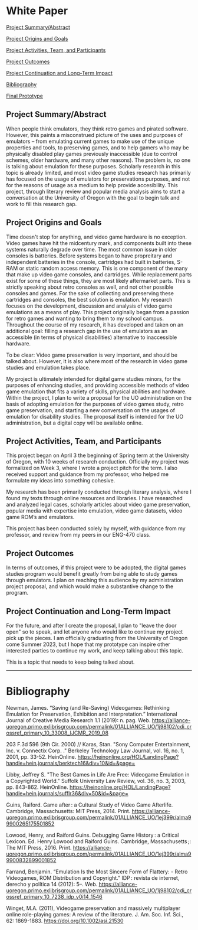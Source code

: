 
# White Paper 

[Project Summary/Abstract](https://github.com/eng470-s23/eng470-zwhitley/blob/main/white-paper.md#project-summaryabstract-1-paragraph)

[Project Origins and Goals](https://github.com/eng470-s23/eng470-zwhitley/blob/main/white-paper.md#project-origins-and-goals)

[Project Activities, Team, and Participants](https://github.com/eng470-s23/eng470-zwhitley/blob/main/white-paper.md#project-activities-team-and-participants)

[Project Outcomes](https://github.com/eng470-s23/eng470-zwhitley/blob/main/white-paper.md#project-outcomes)

[Project Continuation and Long-Term Impact](https://github.com/eng470-s23/eng470-zwhitley/blob/main/white-paper.md#project-continuation-and-long-term-impact)

[Bibliography](https://github.com/eng470-s23/eng470-zwhitley/blob/main/white-paper.md#bibliography)

[Final Prototype](prototype.md)

## Project Summary/Abstract

When people think emulators, they think retro games and pirated software. However, this paints a misconstrued picture of the uses and purposes of emulators – from emulating current games to make use of the unique properties and tools, to preserving games, and to help gamers who may be physically disabled play games previously inaccessible (due to control schemes, older hardware, and many other reasons). The problem is, no one is talking about emulation for these purposes. Scholarly research in this topic is already limited, and most video game studies research has primarily has focused on the usage of emulators for preservations purposes, and not for the reasons of usage as a medium to help provide accesibility. This project, through literary review and popular media analysis aims to start a conversation at the University of Oregon with the goal to begin talk and work to fill this research gap. 

## Project Origins and Goals

Time doesn't stop for anything, and video game hardware is no exception. Video games have hit the midcentury mark, and components built into these systems naturally degrade over time. The most common issue in older consoles is batteries. Before systems began to have propreitary and independent batteries in the console, cartridges had built in batteries, S-RAM or static random access memory. This is one component of the many that make up video game consoles, and cartridges. While replacement parts exist for some of these things, they are most likely aftermarket parts. This is strictly speaking about retro consoles as well, and not other possible consoles and games. For the sake of collecting and preserving these cartridges and consoles, the best solution is emulation. My research focuses on the development, discussion and analysis of video game emulations as a means of play. This project originally began from a passion for retro games and wanting to bring them to my school campus. Throughout the course of my research, it has developed and taken on an additional goal: filling a research gap in the use of emulators as an accessible (in terms of physical disabilities) alternative to inaccessible hardware. 

To be clear: Video game preservation is very important, and should be talked about. However, it is also where most of the research in video game studies and emulation takes place. 

My project is ultimately intended for digital game studies minors, for the purposes of enhancing studies, and providing accessible methods of video game emulation that fits a variety of skills, physical abilities and hardware. Within the project, I plan to write a proposal for the UO administration on the basis of adopting emulation for the purposes of video games study, retro game preservation, and starting a new conversation on the usages of emulation for disability studies. The proposal itself is intended for the UO administration, but a digital copy will be available online. 

## Project Activities, Team, and Participants

This project began on April 3 the beginning of Spring term at the University of Oregon, with 10 weeks of research conduction. Officially my project was formalized on Week 3, where I wrote a project pitch for the term. I also received support and guidance from my professor, who helped me formulate my ideas into something cohesive. 

My research has been primarily conducted through literary analysis, where I found my texts through online resources and libraries. I have researched and analyzed legal cases, scholarly articles about video game preservation, popular media with expertise into emulation, video game datasets, video game ROM’s and emulators. 

This project has been conducted solely by myself, with guidance from my professor, and review from my peers in our ENG-470 class. 

## Project Outcomes

In terms of outcomes, if this project were to be adopted, the digital games studies program would benefit greatly from being able to study games through emulators. I plan on reaching this audience by my administration project proposal, and which would make a substantive change to the program.

## Project Continuation and Long-Term Impact

For the future, and after I create the proposal, I plan to "leave the door open" so to speak, and let anyone who would like to continue my project pick up the pieces. I am officially graduating from the University of Oregon come Summer 2023, but I hope that my prototype can inspire other interested parties to continue my work, and keep talking about this topic.

This is a topic that needs to keep being talked about. 


---

# Bibliography

 Newman, James. “Saving (and Re-Saving) Videogames: Rethinking Emulation for Preservation, Exhibition and Interpretation.” International Journal of Creative Media Research 1.1 (2019): n. pag. Web. https://alliance-uoregon.primo.exlibrisgroup.com/permalink/01ALLIANCE_UO/1j98102/cdi_crossref_primary_10_33008_IJCMR_2019_08
 
 203 F.3d 596 (9th Cir. 2000) // Karas, Stan. "Sony Computer Entertainment, Inc. v. Connectix Corp. ." Berkeley Technology Law Journal, vol. 16, no. 1, 2001, pp. 33-52. HeinOnline. https://heinonline.org/HOL/LandingPage?handle=hein.journals/berktech16&div=10&id=&page=

Libby, Jeffrey S. "The Best Games in Life Are Free: Videogame Emulation in a Copyrighted World." Suffolk University Law Review, vol. 36, no. 3, 2003, pp. 843-862. HeinOnline. https://heinonline.org/HOL/LandingPage?handle=hein.journals/sufflr36&div=50&id=&page=

Guins, Raiford. Game after : a Cultural Study of Video Game Afterlife. Cambridge, Massachusetts: MIT Press, 2014. Print. https://alliance-uoregon.primo.exlibrisgroup.com/permalink/01ALLIANCE_UO/1ej399r/alma99900265175501852

Lowood, Henry, and Raiford Guins. Debugging Game History : a Critical Lexicon. Ed. Henry Lowood and Raiford Guins. Cambridge, Massachusetts ;: The MIT Press, 2016. Print. https://alliance-uoregon.primo.exlibrisgroup.com/permalink/01ALLIANCE_UO/1ej399r/alma99900832899001852

 Farrand, Benjamin. “Emulation Is the Most Sincere Form of Flattery: - Retro Videogames, ROM Distribution and Copyright.” IDP : revista de internet, derecho y política 14 (2012): 5–. Web. https://alliance-uoregon.primo.exlibrisgroup.com/permalink/01ALLIANCE_UO/1j98102/cdi_crossref_primary_10_7238_idp_v0i14_1546
 
Winget, M.A. (2011), Videogame preservation and massively multiplayer online role-playing games: A review of the literature. J. Am. Soc. Inf. Sci., 62: 1869-1883. https://doi.org/10.1002/asi.21530






